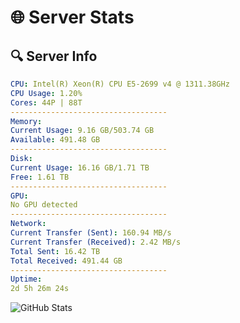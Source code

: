 # 🌐 Server Stats
## 🔍 Server Info
```yaml
CPU: Intel(R) Xeon(R) CPU E5-2699 v4 @ 1311.38GHz
CPU Usage: 1.20%
Cores: 44P | 88T
-----------------------------------
Memory:
Current Usage: 9.16 GB/503.74 GB
Available: 491.48 GB
-----------------------------------
Disk:
Current Usage: 16.16 GB/1.71 TB
Free: 1.61 TB
-----------------------------------
GPU:
No GPU detected
-----------------------------------
Network:
Current Transfer (Sent): 160.94 MB/s
Current Transfer (Received): 2.42 MB/s
Total Sent: 16.42 TB
Total Received: 491.44 GB
-----------------------------------
Uptime:
2d 5h 26m 24s
```
![GitHub Stats](https://img.shields.io/badge/Updated-2025-02-10_04:09:42-blue)